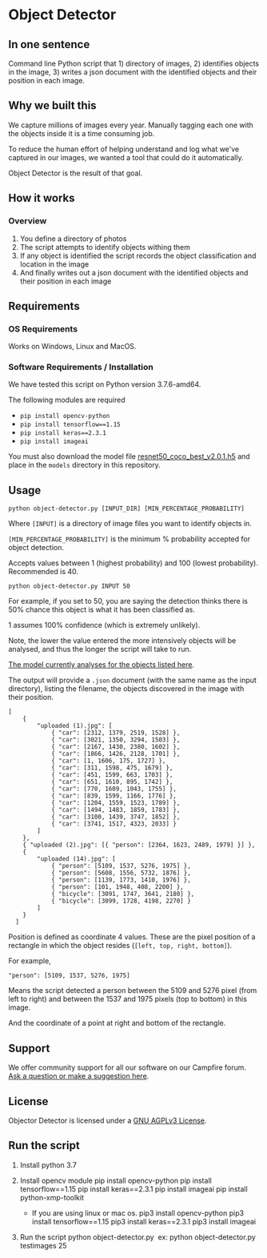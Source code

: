 # Object Detector 

## In one sentence

Command line Python script that 1) directory of images, 2) identifies objects in the image, 3) writes a json document with the identified objects and their position in each image.

## Why we built this

We capture millions of images every year. Manually tagging each one with the objects inside it is a time consuming job.

To reduce the human effort of helping understand and log what we've captured in our images, we wanted a tool that could do it automatically.

Object Detector is the result of that goal.

## How it works

### Overview

1. You define a directory of photos
2. The script attempts to identify objects withing them
3. If any object is identified the script records the object classification and location in the image
4. And finally writes out a json document with the identified objects and their position in each image

## Requirements

### OS Requirements

Works on Windows, Linux and MacOS.

### Software Requirements / Installation

We have tested this script on Python version 3.7.6-amd64.

The following modules are required

* `pip install opencv-python`
* `pip install tensorflow==1.15`
* `pip install keras==2.3.1`
* `pip install imageai`

You must also download the model file [resnet50_coco_best_v2.0.1.h5](https://github.com/OlafenwaMoses/ImageAI/releases/tag/1.0) and place in the `models` directory in this repository.

## Usage

```
python object-detector.py [INPUT_DIR] [MIN_PERCENTAGE_PROBABILITY]
```

Where `[INPUT]` is a directory of image files you want to identify objects in.

`[MIN_PERCENTAGE_PROBABILITY]` is the minimum % probability accepted for object detection.

Accepts values between 1 (highest probability) and 100 (lowest probability). Recommended is 40.

```
python object-detector.py INPUT 50
```

For example, if you set to 50, you are saying the detection thinks there is 50% chance this object is what it has been classified as.

1 assumes 100% confidence (which is extremely unlikely).

Note, the lower the value entered the more intensively objects will be analysed, and thus the longer the script will take to run.

[The model currently analyses for the objects listed here](/objects.txt).

The output will provide a `.json` document (with the same name as the input directory), listing the filename, the objects discovered in the image with their position.

```
[
    {
        "uploaded (1).jpg": [
            { "car": [2312, 1379, 2519, 1528] },
            { "car": [3021, 1350, 3294, 1503] },
            { "car": [2167, 1430, 2380, 1602] },
            { "car": [1866, 1426, 2128, 1701] },
            { "car": [1, 1606, 175, 1727] },
            { "car": [311, 1598, 475, 1679] },
            { "car": [451, 1599, 663, 1703] },
            { "car": [651, 1610, 895, 1742] },
            { "car": [770, 1609, 1043, 1755] },
            { "car": [839, 1599, 1166, 1776] },
            { "car": [1204, 1559, 1523, 1789] },
            { "car": [1494, 1483, 1859, 1783] },
            { "car": [3100, 1439, 3747, 1852] },
            { "car": [3741, 1517, 4323, 2033] }
        ]
    },
    { "uploaded (2).jpg": [{ "person": [2364, 1623, 2489, 1979] }] },
    {
        "uploaded (14).jpg": [
            { "person": [5109, 1537, 5276, 1975] },
            { "person": [5608, 1556, 5732, 1876] },
            { "person": [1139, 1773, 1410, 1976] },
            { "person": [101, 1948, 408, 2200] },
            { "bicycle": [3091, 1747, 3641, 2180] },
            { "bicycle": [3099, 1728, 4198, 2270] }
        ]
    }
  ]
```

Position is defined as coordinate 4 values. These are the pixel position of a rectangle in which the object resides (`[left, top, right, bottom]`).

For example,

```
"person": [5109, 1537, 5276, 1975]
```

Means the script detected a person between the 5109 and 5276 pixel (from left to right) and between the 1537 and 1975 pixels (top to bottom) in this image.

And the coordinate of a point at right and bottom of the rectangle.

## Support 

We offer community support for all our software on our Campfire forum. [Ask a question or make a suggestion here](https://campfire.trekview.org/c/support/8).

## License

Objector Detector is licensed under a [GNU AGPLv3 License](/LICENSE.txt).




## Run the script
1. Install python 3.7

2. Install opencv module
    pip install opencv-python
    pip install tensorflow==1.15
    pip install keras==2.3.1
    pip install imageai
    pip install python-xmp-toolkit
    
    
    * If you are using linux or mac os.
        pip3 install opencv-python
        pip3 install tensorflow==1.15
        pip3 install keras==2.3.1
        pip3 install imageai
3. Run the script
    python object-detector.py <image folder name>  <percentage>
    ex:
    python object-detector.py testimages 25